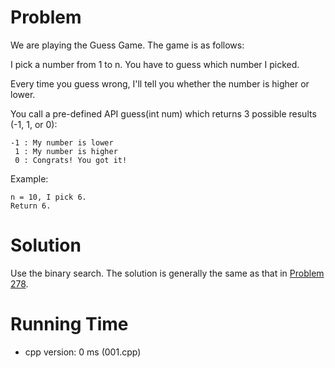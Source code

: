 # Problem

We are playing the Guess Game. The game is as follows:

I pick a number from 1 to n. You have to guess which number I picked.

Every time you guess wrong, I'll tell you whether the number is higher or lower.

You call a pre-defined API guess(int num) which returns 3 possible results (-1, 1, or 0):


```
-1 : My number is lower
 1 : My number is higher
 0 : Congrats! You got it!
```
 
Example:

```
n = 10, I pick 6.
Return 6.
```

# Solution

Use the binary search. The solution is generally the same as that in [Problem 278](../278%20First%20Bad%20Version).

# Running Time

- cpp version: 0 ms (001.cpp)
